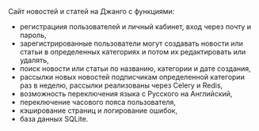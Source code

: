 Сайт новостей и статей на Джанго с функциями:
- регистрациия пользователей и личный кабинет, вход через почту и пароль, 
- зарегистрированные пользователи могут создавать новости или статьи в определенных категориях и потом их редактировать или удалять,
- поиск новости или статьи по названию, категории и дате создания,
- рассылки новых новостей подписчикам определенной категории раз в неделю, рассылки реализованы через Celery и Redis,
- возможность переключения языка с Русского на Английский,
- переключение часового пояса пользователя,
- кэширование страниц и логирование ошибок,
- база данных SQLite.
